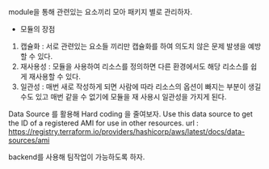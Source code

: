 module을 통해 관련있는 요소끼리 모아 패키지 별로 관리하자.
- 모듈의 장점
1. 캡슐화 : 서로 관련있는 요소들 끼리만 캡슐화를 하여 의도치 않은 문제 발생을 예방할 수 있다.
2. 재사용성 : 모듈을 사용하여 리소스를 정의하면 다른 환경에서도 해당 리소스를 쉽게 재사용할 수 있다.
3. 일관성 : 매번 새로 작성하게 되면 사람에 따라 리소스의 옵션이 빠지는 부분이 생길수도 있고 매번 같을 수 없기에 모듈을 재 사용시 일관성을 가지게 된다.


Data Source 를 활용해 Hard coding 을 줄여보자.
Use this data source to get the ID of a registered AMI for use in other resources.
url : https://registry.terraform.io/providers/hashicorp/aws/latest/docs/data-sources/ami


backend를 사용해 팀작업이 가능하도록 하자.

